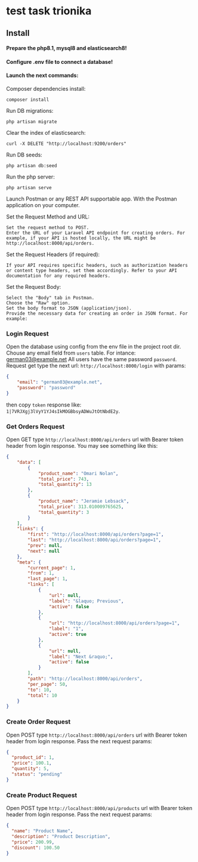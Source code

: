 # test task trionika

## Install
#### Prepare the php8.1, mysql8 and elasticsearch8!
#### Configure .env file to connect a database!
#### Launch the next commands:
Composer dependencies install:
```
composer install
```

Run DB migrations:
```
php artisan migrate
```
Clear the index of elasticsearch:
```
curl -X DELETE "http://localhost:9200/orders"
```

Run DB seeds:
```
php artisan db:seed
```

Run the php server:
```
php artisan serve
```

Launch Postman or any REST API supportable app. 
With the Postman application on your computer.

Set the Request Method and URL:

    Set the request method to POST.
    Enter the URL of your Laravel API endpoint for creating orders. For example, if your API is hosted locally, the URL might be http://localhost:8000/api/orders.

Set the Request Headers (if required):

    If your API requires specific headers, such as authorization headers or content type headers, set them accordingly. Refer to your API documentation for any required headers.

Set the Request Body:

    Select the "Body" tab in Postman.
    Choose the "Raw" option.
    Set the body format to JSON (application/json).
    Provide the necessary data for creating an order in JSON format. For example:

### Login Request
Open the database using config from the env file in the project root dir.
Chouse any email field from `users` table. For intance: german03@example.net
All users have the same password `password`. Request get type the next url:
`http://localhost:8000/login` with params:
```json
{
    "email": "german03@example.net",
    "password": "password"
}
```
then copy `token` response like: `1|7VRJXgj3lVyY1YJ4sIkMOGBbsyADWuJtOtNbdE2y`.

### Get Orders Request
Open GET type `http://localhost:8000/api/orders` url with Bearer token header from login response.
You may see something like this:
```json
{
    "data": [
        {
            "product_name": "Omari Nolan",
            "total_price": 743,
            "total_quantity": 13
        },
        {
            "product_name": "Jeramie Lebsack",
            "total_price": 313.010009765625,
            "total_quantity": 3
        }
    ],
    "links": {
        "first": "http://localhost:8000/api/orders?page=1",
        "last": "http://localhost:8000/api/orders?page=1",
        "prev": null,
        "next": null
    },
    "meta": {
        "current_page": 1,
        "from": 1,
        "last_page": 1,
        "links": [
            {
                "url": null,
                "label": "&laquo; Previous",
                "active": false
            },
            {
                "url": "http://localhost:8000/api/orders?page=1",
                "label": "1",
                "active": true
            },
            {
                "url": null,
                "label": "Next &raquo;",
                "active": false
            }
        ],
        "path": "http://localhost:8000/api/orders",
        "per_page": 50,
        "to": 10,
        "total": 10
    }
}
```

### Create Order Request
Open POST type `http://localhost:8000/api/orders` url with Bearer token header from login response.
Pass the next request params:
```json
{
  "product_id": 1,
  "price": 100.1,
  "quantity": 5,
  "status": "pending"
}
```

### Create Product Request
Open POST type `http://localhost:8000/api/products` url with Bearer token header from login response.
Pass the next request params:
```json
{
  "name": "Product Name",
  "description": "Product Description",
  "price": 200.99,
  "discount": 100.50
}
```